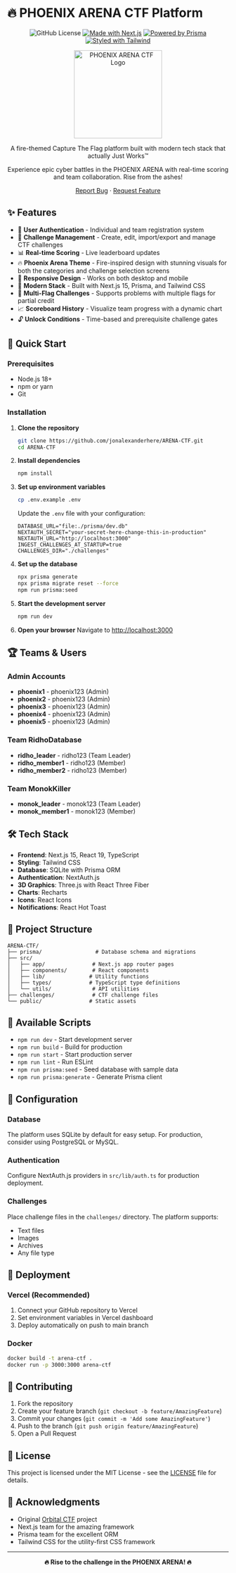 # 🔥 PHOENIX ARENA CTF Platform

<div align="center">

![GitHub License](https://img.shields.io/github/license/jonalexanderhere/ARENA-CTF)
[![Made with Next.js](https://img.shields.io/badge/Made%20with-Next.js-000000?logo=next.js&logoWidth=20)](https://nextjs.org)
[![Powered by Prisma](https://img.shields.io/badge/Powered%20by-Prisma-2D3748?logo=prisma&logoWidth=20)](https://www.prisma.io)
[![Styled with Tailwind](https://img.shields.io/badge/Styled%20with-Tailwind-38B2AC?logo=tailwind-css&logoWidth=20)](https://tailwindcss.com)

<img src="https://raw.githubusercontent.com/asynchronous-x/orbital-ctf/refs/heads/main/src/app/favicon.ico" alt="PHOENIX ARENA CTF Logo" width="200"/>

A fire-themed Capture The Flag platform built with modern tech stack that actually Just Works™️ 

Experience epic cyber battles in the PHOENIX ARENA with real-time scoring and team collaboration. Rise from the ashes!

[Report Bug](https://github.com/jonalexanderhere/ARENA-CTF/issues) · [Request Feature](https://github.com/jonalexanderhere/ARENA-CTF/issues)

</div>

## ✨ Features

- 🔐 **User Authentication** - Individual and team registration system
- 🎯 **Challenge Management** - Create, edit, import/export and manage CTF challenges
- 📊 **Real-time Scoring** - Live leaderboard updates
- 🔥 **Phoenix Arena Theme** - Fire-inspired design with stunning visuals for both the categories and challenge selection screens
- 📱 **Responsive Design** - Works on both desktop and mobile
- 🚀 **Modern Stack** - Built with Next.js 15, Prisma, and Tailwind CSS
- 🏁 **Multi-Flag Challenges** - Supports problems with multiple flags for partial credit
- 📈 **Scoreboard History** - Visualize team progress with a dynamic chart
- 🔓 **Unlock Conditions** - Time-based and prerequisite challenge gates

## 🚀 Quick Start

### Prerequisites

- Node.js 18+ 
- npm or yarn
- Git

### Installation

1. **Clone the repository**
   ```bash
   git clone https://github.com/jonalexanderhere/ARENA-CTF.git
   cd ARENA-CTF
   ```

2. **Install dependencies**
   ```bash
   npm install
   ```

3. **Set up environment variables**
   ```bash
   cp .env.example .env
   ```
   
   Update the `.env` file with your configuration:
   ```env
   DATABASE_URL="file:./prisma/dev.db"
   NEXTAUTH_SECRET="your-secret-here-change-this-in-production"
   NEXTAUTH_URL="http://localhost:3000"
   INGEST_CHALLENGES_AT_STARTUP=true
   CHALLENGES_DIR="./challenges"
   ```

4. **Set up the database**
   ```bash
   npx prisma generate
   npx prisma migrate reset --force
   npm run prisma:seed
   ```

5. **Start the development server**
   ```bash
   npm run dev
   ```

6. **Open your browser**
   Navigate to [http://localhost:3000](http://localhost:3000)

## 🏆 Teams & Users

### Admin Accounts
- **phoenix1** - phoenix123 (Admin)
- **phoenix2** - phoenix123 (Admin)
- **phoenix3** - phoenix123 (Admin)
- **phoenix4** - phoenix123 (Admin)
- **phoenix5** - phoenix123 (Admin)

### Team RidhoDatabase
- **ridho_leader** - ridho123 (Team Leader)
- **ridho_member1** - ridho123 (Member)
- **ridho_member2** - ridho123 (Member)

### Team MonokKiller
- **monok_leader** - monok123 (Team Leader)
- **monok_member1** - monok123 (Member)

## 🛠️ Tech Stack

- **Frontend**: Next.js 15, React 19, TypeScript
- **Styling**: Tailwind CSS
- **Database**: SQLite with Prisma ORM
- **Authentication**: NextAuth.js
- **3D Graphics**: Three.js with React Three Fiber
- **Charts**: Recharts
- **Icons**: React Icons
- **Notifications**: React Hot Toast

## 📁 Project Structure

```
ARENA-CTF/
├── prisma/                 # Database schema and migrations
├── src/
│   ├── app/               # Next.js app router pages
│   ├── components/        # React components
│   ├── lib/              # Utility functions
│   ├── types/            # TypeScript type definitions
│   └── utils/             # API utilities
├── challenges/            # CTF challenge files
└── public/               # Static assets
```

## 🎯 Available Scripts

- `npm run dev` - Start development server
- `npm run build` - Build for production
- `npm run start` - Start production server
- `npm run lint` - Run ESLint
- `npm run prisma:seed` - Seed database with sample data
- `npm run prisma:generate` - Generate Prisma client

## 🔧 Configuration

### Database
The platform uses SQLite by default for easy setup. For production, consider using PostgreSQL or MySQL.

### Authentication
Configure NextAuth.js providers in `src/lib/auth.ts` for production deployment.

### Challenges
Place challenge files in the `challenges/` directory. The platform supports:
- Text files
- Images
- Archives
- Any file type

## 🚀 Deployment

### Vercel (Recommended)
1. Connect your GitHub repository to Vercel
2. Set environment variables in Vercel dashboard
3. Deploy automatically on push to main branch

### Docker
```bash
docker build -t arena-ctf .
docker run -p 3000:3000 arena-ctf
```

## 🤝 Contributing

1. Fork the repository
2. Create your feature branch (`git checkout -b feature/AmazingFeature`)
3. Commit your changes (`git commit -m 'Add some AmazingFeature'`)
4. Push to the branch (`git push origin feature/AmazingFeature`)
5. Open a Pull Request

## 📝 License

This project is licensed under the MIT License - see the [LICENSE](LICENSE) file for details.

## 🙏 Acknowledgments

- Original [Orbital CTF](https://github.com/asynchronous-x/orbital-ctf) project
- Next.js team for the amazing framework
- Prisma team for the excellent ORM
- Tailwind CSS for the utility-first CSS framework

---

<div align="center">
  <strong>🔥 Rise to the challenge in the PHOENIX ARENA! 🔥</strong>
</div>